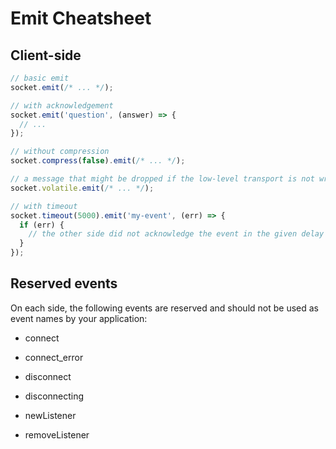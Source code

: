 # Emit Cheatsheet

## Client-side

```js
// basic emit
socket.emit(/* ... */);

// with acknowledgement
socket.emit('question', (answer) => {
  // ...
});

// without compression
socket.compress(false).emit(/* ... */);

// a message that might be dropped if the low-level transport is not writable
socket.volatile.emit(/* ... */);

// with timeout
socket.timeout(5000).emit('my-event', (err) => {
  if (err) {
    // the other side did not acknowledge the event in the given delay
  }
});
```

## Reserved events

On each side, the following events are reserved and should not be used as event names by your application:

- connect

- connect_error

- disconnect

- disconnecting

- newListener

- removeListener
